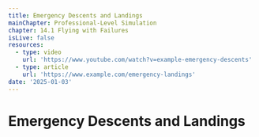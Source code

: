 ```yaml
---
title: Emergency Descents and Landings
mainChapter: Professional-Level Simulation
chapter: 14.1 Flying with Failures
isLive: false
resources:
  - type: video
    url: 'https://www.youtube.com/watch?v=example-emergency-descents'
  - type: article
    url: 'https://www.example.com/emergency-landings'
date: '2025-01-03'
---
```


# Emergency Descents and Landings
